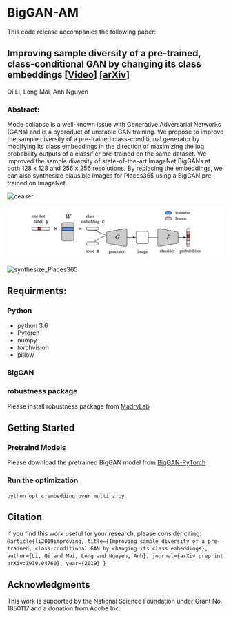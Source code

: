 # BigGAN-AM

This code release accompanies the following paper: 

## Improving sample diversity of a pre-trained, class-conditional GAN by changing its class embeddings \[[Video](https://youtu.be/y5bDc-dbNjg)\]  \[[arXiv](https://arxiv.org/abs/1910.04760)\]

Qi Li, Long Mai, Anh Nguyen

### Abstract: 
Mode collapse is a well-known issue with Generative Adversarial Networks (GANs) and is a byproduct of unstable GAN training. We propose to improve the sample diversity of a pre-trained class-conditional generator by modifying its class embeddings in the direction of maximizing the log probability outputs of a classifier pre-trained on the same dataset. We improved the sample diversity of state-of-the-art ImageNet BigGANs at both 128 x 128 and 256 x 256 resolutions. By replacing the embeddings, we can also synthesize plausible images for Places365 using a BigGAN pre-trained on ImageNet.

![ceaser](/doc/ceaser_daisy.png)

![framework](/doc/framework.png)

![synthesize_Places365](/doc/synthesize_new_dataset_images.png)

## Requirments:

### Python
* python 3.6
* Pytorch
* numpy
* torchvision
* pillow

### BigGAN

### robustness package
Please install robustness package from [MadryLab](https://github.com/MadryLab/robustness)

## Getting Started

### Pretraind Models
Please download the pretrained BigGAN model from [BigGAN-PyTorch](https://drive.google.com/file/d/1nAle7FCVFZdix2--ks0r5JBkFnKw8ctW/view)

### Run the optimization
`python opt_c_embedding_over_multi_z.py`

## Citation
If you find this work useful for your research, please consider citing:
`@article{li2019improving,
  title={Improving sample diversity of a pre-trained, class-conditional GAN by changing its class embeddings},
  author={Li, Qi and Mai, Long and Nguyen, Anh},
  journal={arXiv preprint arXiv:1910.04760},
  year={2019}
}`

## Acknowledgments
This work is supported by the National Science Foundation under Grant No. 1850117 and a donation from Adobe Inc.
